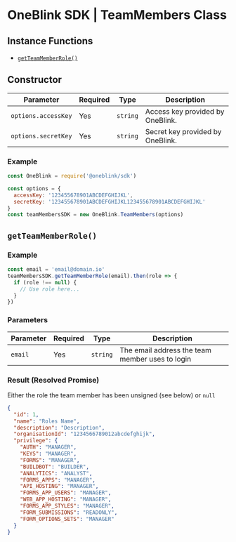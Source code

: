 # OneBlink SDK | TeamMembers Class

## Instance Functions

- [`getTeamMemberRole()`](#getteammemberrole)

## Constructor

| Parameter           | Required | Type     | Description                      |
| ------------------- | -------- | -------- | -------------------------------- |
| `options.accessKey` | Yes      | `string` | Access key provided by OneBlink. |
| `options.secretKey` | Yes      | `string` | Secret key provided by OneBlink. |

### Example

```javascript
const OneBlink = require('@oneblink/sdk')

const options = {
  accessKey: '123455678901ABCDEFGHIJKL',
  secretKey: '123455678901ABCDEFGHIJKL123455678901ABCDEFGHIJKL'
}
const teamMembersSDK = new OneBlink.TeamMembers(options)
```

## `getTeamMemberRole()`

### Example

```javascript
const email = 'email@domain.io'
teamMembersSDK.getTeamMemberRole(email).then(role => {
  if (role !== null) {
    // Use role here...
  }
})
```

### Parameters

| Parameter | Required | Type     | Description                                     |
| --------- | -------- | -------- | ----------------------------------------------- |
| `email`   | Yes      | `string` | The email address the team member uses to login |

### Result (Resolved Promise)

Either the role the team member has been unsigned (see below) or `null`

```json
{
  "id": 1,
  "name": "Roles Name",
  "description": "Description",
  "organisationId": "1234566789012abcdefghijk",
  "privilege": {
    "AUTH": "MANAGER",
    "KEYS": "MANAGER",
    "FORMS": "MANAGER",
    "BUILDBOT": "BUILDER",
    "ANALYTICS": "ANALYST",
    "FORMS_APPS": "MANAGER",
    "API_HOSTING": "MANAGER",
    "FORMS_APP_USERS": "MANAGER",
    "WEB_APP_HOSTING": "MANAGER",
    "FORMS_APP_STYLES": "MANAGER",
    "FORM_SUBMISSIONS": "READONLY",
    "FORM_OPTIONS_SETS": "MANAGER"
  }
}
```
